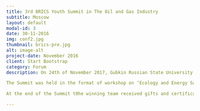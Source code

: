 ```yaml
---
title: 3rd BRICS Youth Summit in The Oil and Gas Industry
subtitle: Moscow
layout: default
modal-id: 3
date: 30-11-2016
img: conf2.jpg
thumbnail: brics-pre.jpg
alt: image-alt
project-date: November 2016
client: Start Bootstrap
category: Forum
description: On 24th of November 2017, Gubkin Russian State University of Oil and Gas hosted the 3rd Youth BRICS Summit in the Oil and Gas Industry which featured students from Brazil, Russia, India, China, Nigeria and Iran.

The Summit was held in the format of workshop on ‘Ecology and Energy Saving’. Students were divided into teams of 5 and given a specific task relating to the BRICS nation. All teams made their presentation on how best pollution can be tackeled in those countries.

At the end of the Summit t0he winning team received gifts and certificates. The 3rd Youth BRICS Summit provided students the opportunity of collaborating with their peers, learning the dynamics of team work, gaining new experiences and formlating lifelong friendship.

---
```

